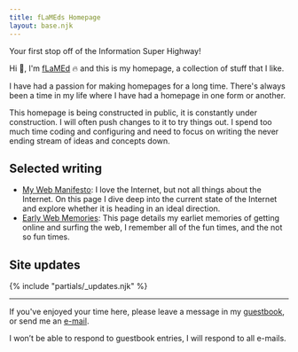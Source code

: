 ```yaml
---
title: fLaMEds Homepage
layout: base.njk
---
```


Your first stop off of the Information Super Highway!

Hi 👋, I'm [fLaMEd](about) 🔥 and this is my homepage, a collection of stuff that I like.

I have had a passion for making homepages for a long time. There's always been a time in my life where I have had a homepage in one form or another.

 This homepage is being constructed in public, it is constantly under construction. I will often push changes to it to try things out. I spend too much time coding and configuring and need to focus on writing the never ending stream of ideas and concepts down.

## Selected writing

* [My Web Manifesto](manifesto): I love the Internet, but not all things about the Internet. On this page I dive deep into the current state of the Internet and explore whether it is heading in an ideal direction.
* [Early Web Memories](memories): This page details my earliet memories of getting online and surfing the web, I remember all of the fun times, and the not so fun times.

## Site updates

{% include "partials/_updates.njk" %}

***
If you've enjoyed your time here, please leave a message in my [guestbook](https://guestbook.flamedfury.com), or send me an [e-mail](mailto:flamed@flamedfury.com).

I won’t be able to respond to guestbook entries, I will respond to all e-mails. 